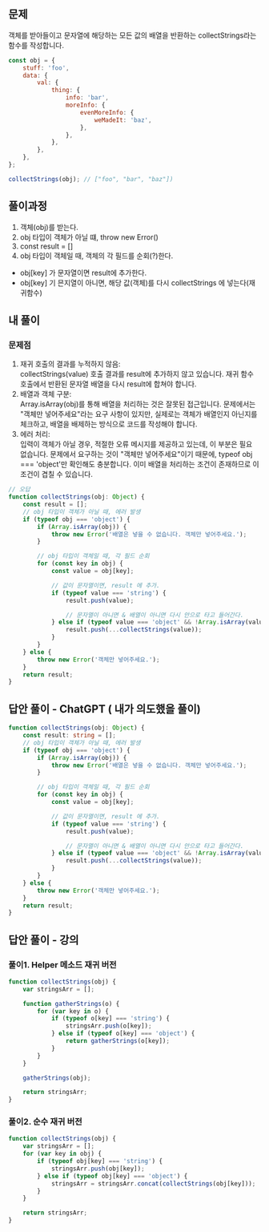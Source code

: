 ## 문제

객체를 받아들이고 문자열에 해당하는 모든 값의 배열을 반환하는 collectStrings라는 함수를 작성합니다.

```javascript
const obj = {
	stuff: 'foo',
	data: {
		val: {
			thing: {
				info: 'bar',
				moreInfo: {
					evenMoreInfo: {
						weMadeIt: 'baz',
					},
				},
			},
		},
	},
};

collectStrings(obj); // ["foo", "bar", "baz"])
```

## 풀이과정

1. 객체(obj)를 받는다.
2. obj 타입이 객체가 아닐 떄, throw new Error()
3. const result = []
4. obj 타입이 객체일 때, 객체의 각 필드를 순회(?)한다.

- obj[key] 가 문자열이면 result에 추가한다.
- obj[key] 기 믄지열이 아니면, 해당 값(객체)를 다시 collectStrings 에 넣는다(재귀함수)

## 내 풀이

### 문제점

1. 재귀 호출의 결과를 누적하지 않음:<br/> collectStrings(value) 호출 결과를 result에 추가하지 않고 있습니다. 재귀 함수 호출에서 반환된 문자열 배열을 다시 result에 합쳐야 합니다.
2. 배열과 객체 구분:<br/> Array.isArray(obj)를 통해 배열을 처리하는 것은 잘못된 접근입니다. 문제에서는 "객체만 넣어주세요"라는 요구 사항이 있지만, 실제로는 객체가 배열인지 아닌지를 체크하고, 배열을 배제하는 방식으로 코드를 작성해야 합니다.
3. 에러 처리:<br/> 입력이 객체가 아닐 경우, 적절한 오류 메시지를 제공하고 있는데, 이 부분은 필요 없습니다. 문제에서 요구하는 것이 "객체만 넣어주세요"이기 때문에, typeof obj === 'object'만 확인해도 충분합니다. 이미 배열을 처리하는 조건이 존재하므로 이 조건이 겹칠 수 있습니다.

```typescript
// 오답
function collectStrings(obj: Object) {
	const result = [];
	// obj 타입이 객체가 아닐 때, 에러 발생
	if (typeof obj === 'object') {
		if (Array.isArray(obj)) {
			throw new Error('배열은 넣을 수 없습니다. 객체만 넣어주세요.');
		}

		// obj 타입이 객체일 때, 각 필드 순회
		for (const key in obj) {
			const value = obj[key];

			// 값이 문자열이면, result 에 추가.
			if (typeof value === 'string') {
				result.push(value);

				// 문자열이 아니면 & 배열이 아니면 다시 안으로 타고 들어간다.
			} else if (typeof value === 'object' && !Array.isArray(value)) {
				result.push(...collectStrings(value));
			}
		}
	} else {
		throw new Error('객체만 넣어주세요.');
	}
	return result;
}
```

## 답안 풀이 - ChatGPT ( 내가 의도했을 풀이)

```typescript
function collectStrings(obj: Object) {
	const result: string = [];
	// obj 타입이 객체가 아닐 때, 에러 발생
	if (typeof obj === 'object') {
		if (Array.isArray(obj)) {
			throw new Error('배열은 넣을 수 없습니다. 객체만 넣어주세요.');
		}

		// obj 타입이 객체일 때, 각 필드 순회
		for (const key in obj) {
			const value = obj[key];

			// 값이 문자열이면, result 에 추가.
			if (typeof value === 'string') {
				result.push(value);

				// 문자열이 아니면 & 배열이 아니면 다시 안으로 타고 들어간다.
			} else if (typeof value === 'object' && !Array.isArray(value) && value !== null) {
				result.push(...collectStrings(value));
			}
		}
	} else {
		throw new Error('객체만 넣어주세요.');
	}
	return result;
}
```

## 답안 풀이 - 강의

### 풀이1. Helper 메소드 재귀 버전

```javascript
function collectStrings(obj) {
	var stringsArr = [];

	function gatherStrings(o) {
		for (var key in o) {
			if (typeof o[key] === 'string') {
				stringsArr.push(o[key]);
			} else if (typeof o[key] === 'object') {
				return gatherStrings(o[key]);
			}
		}
	}

	gatherStrings(obj);

	return stringsArr;
}
```

### 풀이2. 순수 재귀 버전

```javascript
function collectStrings(obj) {
	var stringsArr = [];
	for (var key in obj) {
		if (typeof obj[key] === 'string') {
			stringsArr.push(obj[key]);
		} else if (typeof obj[key] === 'object') {
			stringsArr = stringsArr.concat(collectStrings(obj[key]));
		}
	}

	return stringsArr;
}
```
